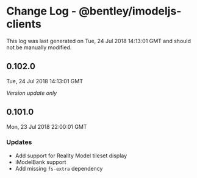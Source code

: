 # Change Log - @bentley/imodeljs-clients

This log was last generated on Tue, 24 Jul 2018 14:13:01 GMT and should not be manually modified.

## 0.102.0
Tue, 24 Jul 2018 14:13:01 GMT

*Version update only*

## 0.101.0
Mon, 23 Jul 2018 22:00:01 GMT

### Updates

- Add support for Reality Model tileset display
- iModelBank support
- Add missing `fs-extra` dependency

